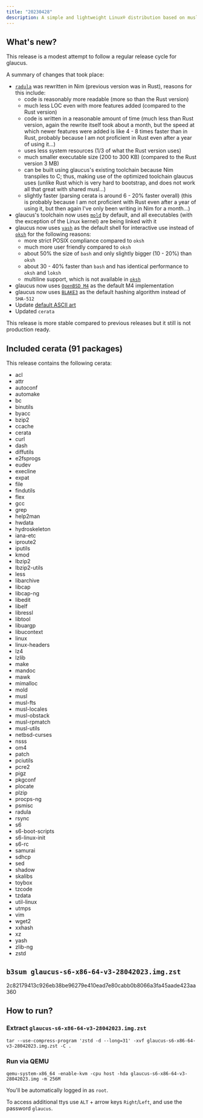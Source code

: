 ```yaml
---
title: "20230428"
description: A simple and lightweight Linux® distribution based on musl libc and toybox
---
```


## What's new?
This release is a modest attempt to follow a regular release cycle for glaucus.

A summary of changes that took place:
- [`radula`](https://github.com/glaucuslinux/radula) was rewritten in Nim (previous version was in Rust), reasons for this include:
  - code is reasonably more readable (more so than the Rust version)
  - much less LOC even with more features added (compared to the Rust version)
  - code is written in a reasonable amount of time (much less than Rust version, again the rewrite itself took about a month, but the speed at which newer features were added is like 4 - 8 times faster than in Rust, probably because I am not proficient in Rust even after a year of using it...)
  - uses less system resources (1/3 of what the Rust version uses)
  - much smaller executable size (200 to 300 KB) (compared to the Rust version 3 MB)
  - can be built using glaucus's existing toolchain because Nim transpiles to C; thus, making use of the optimized toolchain glaucus uses (unlike Rust which is very hard to bootstrap, and does not work all that great with shared musl...)
  - slightly faster (parsing cerata is around 6 - 20% faster overall) (this is probably because I am not proficient with Rust even after a year of using it, but then again I've only been writing in Nim for a month...)
- glaucus's toolchain now uses [`mold`](https://github.com/rui314/mold) by default, and all executables (with the exception of the Linux kernel) are being linked with it
- glaucus now uses [`yash`](https://osdn.net/projects/yash/) as the default shell for interactive use instead of [`oksh`](https://github.com/ibara/oksh) for the following reasons:
  - more strict POSIX compliance compared to `oksh`
  - much more user friendly compared to `oksh`
  - about 50% the size of `bash` and only slightly bigger (10 - 20%) than `oksh`
  - about 30 - 40% faster than `bash` and has identical performance to `oksh` and `loksh`
  - multiline support, which is not available in [`oksh`](https://github.com/ibara/oksh/issues/63)
- glaucus now uses [`OpenBSD M4`](https://github.com/iglunix/om4) as the default M4 implementation
- glaucus now uses [`BLAKE3`](https://github.com/BLAKE3-team/BLAKE3) as the default hashing algorithm instead of `SHA-512`
- Update [default ASCII art](https://github.com/glaucuslinux/artwork#glaucus-logo-1)
- Updated `cerata`

This release is more stable compared to previous releases but it still is not production ready.

## Included cerata (91 packages)
This release contains the following cerata:
- acl
- attr
- autoconf
- automake
- bc
- binutils
- byacc
- bzip2
- ccache
- cerata
- curl
- dash
- diffutils
- e2fsprogs
- eudev
- execline
- expat
- file
- findutils
- flex
- gcc
- grep
- help2man
- hwdata
- hydroskeleton
- iana-etc
- iproute2
- iputils
- kmod
- lbzip2
- lbzip2-utils
- less
- libarchive
- libcap
- libcap-ng
- libedit
- libelf
- libressl
- libtool
- libuargp
- libucontext
- linux
- linux-headers
- lz4
- lzlib
- make
- mandoc
- mawk
- mimalloc
- mold
- musl
- musl-fts
- musl-locales
- musl-obstack
- musl-rpmatch
- musl-utils
- netbsd-curses
- nsss
- om4
- patch
- pciutils
- pcre2
- pigz
- pkgconf
- plocate
- plzip
- procps-ng
- psmisc
- radula
- rsync
- s6
- s6-boot-scripts
- s6-linux-init
- s6-rc
- samurai
- sdhcp
- sed
- shadow
- skalibs
- toybox
- tzcode
- tzdata
- util-linux
- utmps
- vim
- wget2
- xxhash
- xz
- yash
- zlib-ng
- zstd

## `b3sum glaucus-s6-x86-64-v3-28042023.img.zst`
2c82179413c926eb38be96279e410ead7e80cabb0b8066a3fa45aade423aa360

## How to run?
### Extract `glaucus-s6-x86-64-v3-28042023.img.zst`
```Shell
tar --use-compress-program 'zstd -d --long=31' -xvf glaucus-s6-x86-64-v3-28042023.img.zst -C .
```
### Run via QEMU
```Shell
qemu-system-x86_64 -enable-kvm -cpu host -hda glaucus-s6-x86-64-v3-28042023.img -m 256M
```

You'll be automatically logged in as `root`.

To access additional ttys use `ALT` + arrow keys `Right`/`Left`, and use the password `glaucus`.
